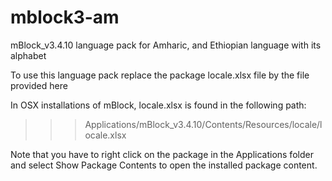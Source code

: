 # mblock3-am
mBlock_v3.4.10  language pack for Amharic, and Ethiopian language with its alphabet 

To use this language pack replace the package locale.xlsx file by the file provided here

In OSX installations of mBlock, locale.xlsx is found in the following path:

>>> Applications/mBlock_v3.4.10/Contents/Resources/locale/locale.xlsx

Note that you have to right click on the package in the Applications folder and select Show Package Contents to open the installed package content. 
